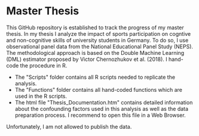 # Master Thesis

This GitHub repository is established to track the progress of my master thesis. In my thesis I analyze the impact of sports participation on cogntive and non-cognitive skills of university students in Germany. To do so, I use observational panel data from the National Educational Panel Study (NEPS). The methodological approach is based on the Double Machine Learning (DML) estimator proposed by Victor Chernozhukov et al. (2018). I hand-code the procedure in R.

- The "Scripts" folder contains all R scripts needed to replicate the analysis.
- The "Functions" folder contains all hand-coded functions which are used in the R scripts.
- The html file "Thesis_Documentation.htm" contains detailed information about the confounding factors used in this analysis as well as the data preparation process. I recommend to open this file in a Web Browser.

Unfortunately, I am not allowed to publish the data.
